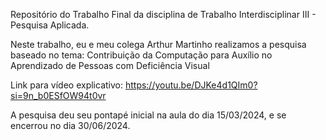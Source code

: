 Repositório do Trabalho Final da disciplina de Trabalho Interdisciplinar III - Pesquisa Aplicada.

Neste trabalho, eu e meu colega Arthur Martinho realizamos a pesquisa baseado no tema: Contribuição da Computação para Auxílio no Aprendizado de Pessoas com Deficiência Visual

Link para vídeo explicativo: https://youtu.be/DJKe4d1QIm0?si=9n_b0ESfOW94t0vr

A pesquisa deu seu pontapé inicial na aula do dia 15/03/2024, e se encerrou no dia 30/06/2024.
